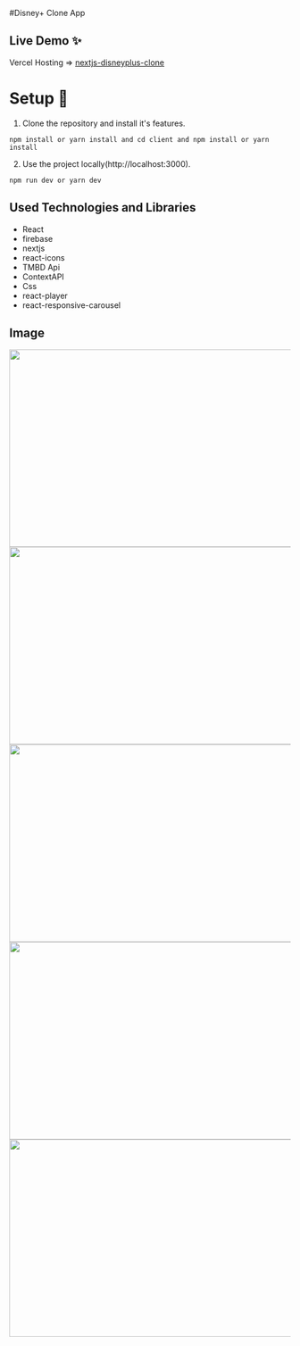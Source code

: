 #Disney+ Clone App

## Live Demo ✨
Vercel Hosting => [nextjs-disneyplus-clone](https://nextjs-disneyplus-clone.vercel.app/)


# Setup 🚀

1. Clone the repository and install it's features.

```
npm install or yarn install and cd client and npm install or yarn install
```

2. Use the project locally(http://localhost:3000).

```
npm run dev or yarn dev
```
## Used Technologies and Libraries

- React
- firebase
- nextjs
- react-icons
- TMBD Api
- ContextAPI
- Css
- react-player
- react-responsive-carousel

## Image

<img src="https://user-images.githubusercontent.com/67802869/212442407-46bda17b-a719-408c-8ef3-ac40443b21b5.jpg" width=720px height=354px />


<img src="https://user-images.githubusercontent.com/67802869/212442486-4d1161c2-3dfb-4ba6-9901-72b6c85c9926.jpg" width=720px height=354px />


<img src="https://user-images.githubusercontent.com/67802869/212442489-09878ff8-8705-40ab-9493-9e9f511a8690.jpg" width=720px height=354px />


<img src="https://user-images.githubusercontent.com/67802869/212442492-9cd8f7cb-de87-4b7f-a365-aac30119e41e.jpg" width=720px height=354px />


<img src="https://user-images.githubusercontent.com/67802869/212442684-4e813409-2b16-4e0a-a458-e7e86fe9e3c2.jpg" width=720px height=354px />
